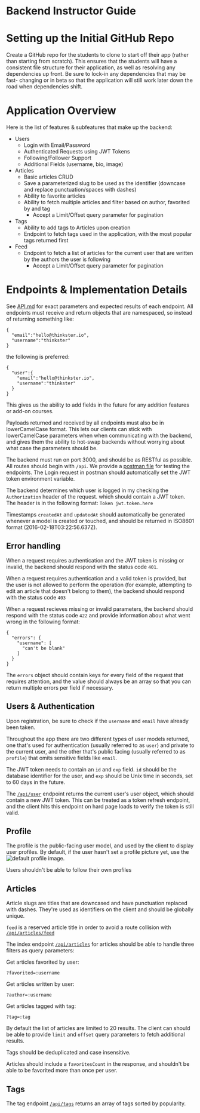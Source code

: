 
# Backend Instructor Guide

# Setting up the Initial GitHub Repo

Create a GitHub repo for the students to clone to start off their app (rather
than starting from scratch). This ensures that the students will have a
consistent file structure for their application, as well as resolving any
dependencies up front. Be sure to lock-in any dependencies that may be fast-
changing or in beta so that the application will still work later down the road
when dependencies shift.

# Application Overview

Here is the list of features & subfeatures that make up the backend:

- Users
  - Login with Email/Password
  - Authenticated Requests using JWT Tokens
  - Following/Follower Support
  - Additional Fields (username, bio, image)
- Articles
  - Basic articles CRUD
  - Save a parameterized slug to be used as the identifier (downcase and replace punctuation/spaces with dashes)
  - Ability to favorite articles
  - Ability to fetch multiple articles and filter based on author, favorited by and tag
    - Accept a Limit/Offset query parameter for pagination
- Tags
  - Ability to add tags to Articles upon creation
  - Endpoint to fetch tags used in the application, with the most popular tags returned first
- Feed
  - Endpoint to fetch a list of articles for the current user that are written by the authors the user is following
    - Accept a Limit/Offset query parameter for pagination

# Endpoints & Implementation Details

See [API.md](https://github.com/GoThinkster/productionready/blob/master/API.md)
for exact parameters and expected results of each endpoint. All endpoints must
receive and return objects that are namespaced, so instead of returning
something like:

```
{
  "email":"hello@thinkster.io",
  "username":"thinkster"
}
```

the following is preferred:

```
{
  "user":{
    "email":"hello@thinkster.io",
    "username":"thinkster"
  }
}
```

This gives us the ability to add fields in the future for any addition features
or add-on courses.

Payloads returned and received by all endpoints must also be in lowerCamelCase
format. This lets our clients can stick with lowerCamelCase parameters when
when communicating with the backend, and gives them the ability to hot-swap
backends without worrying about what case the parameters should be.

The backend must run on port 3000, and should be as RESTful as possible. All
routes should begin with `/api`. We provide a [postman file](https://raw.githubusercontent.com/GoThinkster/productionready/master/Conduit.json.postman_collection)
for testing the endpoints. The Login request in postman should automatically
set the JWT token environment variable.

The backend determines which user is logged in my checking the `Authorization`
header of the request. which should contain a JWT token. The header is in the
following format: `Token jwt.token.here`

Timestamps `createdAt` and `updatedAt` should automatically be generated
whenever a model is created or touched, and should be returned in ISO8601
format (2016-02-18T03:22:56.637Z).

## Error handling

When a request requires authentication and the JWT token is missing or invalid,
the backend should respond with the status code `401`.

When a request requires authentication and a valid token is provided, but the
user is not allowed to perform the operation (for example, attempting to edit
an article that doesn't belong to them), the backend should respond with the
status code `403`

When a request recieves missing or invalid parameters, the backend should
respond with the status code `422` and provide information about what went
wrong in the following format:

```
{
  "errors": {
    "username": [
      "can't be blank"
    ]
  }
}
```

The `errors` object should contain keys for every field of the request that
requires attention, and the value should always be an array so that you can
return multiple errors per field if necessary.

## Users & Authentication

Upon registration, be sure to check if the `username` and `email` have already
been taken.

Throughout the app there are two different types of user models returned, one
that's used for authentication (usually referred to as `user`) and private to
the current user, and the other that's public facing (usually referred to as
`profile`) that omits sensitive fields like `email`.

The JWT token needs to contain an `id` and `exp` field. `id` should be the
database identifier for the user, and `exp` should be Unix time in seconds,
set to 60 days in the future.

The [`/api/user`](https://github.com/GoThinkster/productionready/blob/master/API.md#get-current-user)
endpoint returns the current user's user object, which should contain a new JWT
token. This can be treated as a token refresh endpoint, and the client hits
this endpoint on hard page loads to verify the token is still valid.

## Profile

The profile is the public-facing user model, and used by the client to display
user profiles. By default, if the user hasn't set a profile picture yet, use the
![default profile image](//static.productionready.io/images/smiley-cyrus.jpg).

Users shouldn't be able to follow their own profiles

## Articles

Article slugs are titles that are downcased and have punctuation replaced with
dashes. They're used as identifiers on the client and should be globally unique.

`feed` is a reserved article title in order to avoid a route collision with
[`/api/articles/feed`](https://github.com/GoThinkster/productionready/blob/master/API.md#feed-articles)

The index endpoint [`/api/articles`](https://github.com/GoThinkster/productionready/blob/master/API.md#list-articles)
for articles should be able to handle three filters as query parameters:

Get articles favorited by user:

`?favorited=:username`

Get articles written by user:

`?author=:username`

Get articles tagged with tag:

`?tag=:tag`

By default the list of articles are limited to 20 results. The client can
should be able to provide `limit` and `offset` query parameters to fetch
additional results.

Tags should be deduplicated and case insensitive.

Articles should include a `favoritesCount` in the response, and shouldn't be
able to be favorited more than once per user.

## Tags

The tag endpoint [`/api/tags`](https://github.com/GoThinkster/productionready/blob/master/API.md#list-articles)
returns an array of tags sorted by popularity.
